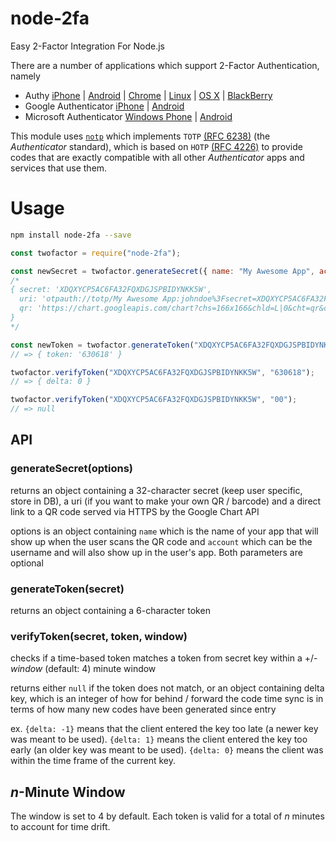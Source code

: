 # node-2fa

Easy 2-Factor Integration For Node.js

There are a number of applications which support 2-Factor Authentication, namely

- Authy [iPhone](https://itunes.apple.com/us/app/authy/id494168017?mt=8) | [Android](https://play.google.com/store/apps/details?id=com.authy.authy&hl=en) | [Chrome](https://chrome.google.com/webstore/detail/authy/gaedmjdfmmahhbjefcbgaolhhanlaolb?hl=en) | [Linux](https://www.authy.com/personal/) | [OS X](https://www.authy.com/personal/) | [BlackBerry](https://appworld.blackberry.com/webstore/content/38831914/?countrycode=US&lang=en)
- Google Authenticator [iPhone](https://itunes.apple.com/us/app/google-authenticator/id388497605?mt=8) | [Android](https://play.google.com/store/apps/details?id=com.google.android.apps.authenticator2&hl=en)
- Microsoft Authenticator [Windows Phone](https://www.microsoft.com/en-us/store/apps/authenticator/9wzdncrfj3rj) | [Android](https://play.google.com/store/apps/details?id=com.microsoft.msa.authenticator)

This module uses [`notp`](https://github.com/guyht/notp) which implements `TOTP` [(RFC 6238)](https://www.ietf.org/rfc/rfc6238.txt)
(the _Authenticator_ standard), which is based on `HOTP` [(RFC 4226)](https://www.ietf.org/rfc/rfc4226.txt)
to provide codes that are exactly compatible with all other _Authenticator_ apps and services that use them.

Usage
=====

```bash
npm install node-2fa --save
```

```javascript
const twofactor = require("node-2fa");

const newSecret = twofactor.generateSecret({ name: "My Awesome App", account: "johndoe" });
/*
{ secret: 'XDQXYCP5AC6FA32FQXDGJSPBIDYNKK5W',
  uri: 'otpauth://totp/My Awesome App:johndoe%3Fsecret=XDQXYCP5AC6FA32FQXDGJSPBIDYNKK5W',
  qr: 'https://chart.googleapis.com/chart?chs=166x166&chld=L|0&cht=qr&chl=otpauth://totp/My Awesome App:johndoe%3Fsecret=XDQXYCP5AC6FA32FQXDGJSPBIDYNKK5W' 
}
*/

const newToken = twofactor.generateToken("XDQXYCP5AC6FA32FQXDGJSPBIDYNKK5W");
// => { token: '630618' }

twofactor.verifyToken("XDQXYCP5AC6FA32FQXDGJSPBIDYNKK5W", "630618");
// => { delta: 0 }

twofactor.verifyToken("XDQXYCP5AC6FA32FQXDGJSPBIDYNKK5W", "00");
// => null
```

## API

### generateSecret(options)

returns an object containing a 32-character secret (keep user specific, store in DB), a uri (if you want to make your own QR / barcode) and a direct link to a QR code served via HTTPS by the Google Chart API

options is an object containing `name` which is the name of your app that will show up when the user scans the QR code and `account` which can be the username and will also show up in the user's app. Both parameters are optional

### generateToken(secret)

returns an object containing a 6-character token

### verifyToken(secret, token, window)

checks if a time-based token matches a token from secret key within a +/- _window_ (default: 4) minute window

returns either `null` if the token does not match, or an object containing delta key, which is an integer of how for behind / forward the code time sync is in terms of how many new codes have been generated since entry

ex.
`{delta: -1}` means that the client entered the key too late (a newer key was meant to be used).
`{delta: 1}` means the client entered the key too early (an older key was meant to be used).
`{delta: 0}` means the client was within the time frame of the current key.

## _n_-Minute Window

The window is set to 4 by default. Each token is valid for a total of _n_ minutes to account for time drift.
